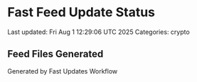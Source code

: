 # Fast Feed Update Status
Last updated: Fri Aug  1 12:29:06 UTC 2025
Categories: crypto

## Feed Files Generated

Generated by Fast Updates Workflow
